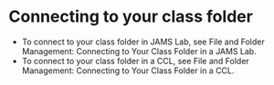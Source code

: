 # Connecting to your class folder

* To connect to your class folder in JAMS Lab, see File and Folder Management: Connecting to Your Class Folder in a JAMS Lab.
* To connect to your class folder in a CCL, see File and Folder Management: Connecting to Your Class Folder in a CCL.

